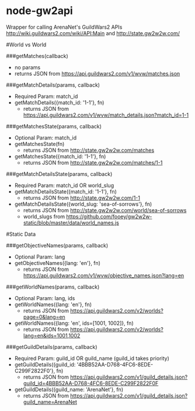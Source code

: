 node-gw2api
========
Wrapper for calling ArenaNet's GuildWars2 APIs
http://wiki.guildwars2.com/wiki/API:Main and http://state.gw2w2w.com/

#World vs World

###getMatches(callback)
- no params
- returns JSON from https://api.guildwars2.com/v1/wvw/matches.json

###getMatchDetails(params, callback)
- Required Param: match_id
- getMatchDetails({match_id: '1-1'}, fn)
	- returns JSON from https://api.guildwars2.com/v1/wvw/match_details.json?match_id=1-1

###getMatchesState(params, callback)
- Optional Param: match_id
- getMatchesState(fn)
	- returns JSON from http://state.gw2w2w.com/matches
- getMatchesState({match_id: '1-1'}, fn)
	- returns JSON from http://state.gw2w2w.com/matches/1-1

###getMatchDetailsState(params, callback)
- Required Param: match_id OR world_slug
- getMatchDetailsState({match_id: '1-1'}, fn)
	- returns JSON from http://state.gw2w2w.com/1-1
- getMatchDetailsState({world_slug: 'sea-of-sorrows'}, fn)
	- returns JSON from http://state.gw2w2w.com/world/sea-of-sorrows
	- world_slugs from https://github.com/fooey/gw2w2w-static/blob/master/data/world_names.js


#Static Data

###getObjectiveNames(params, callback)
- Optional Param: lang
- getObjectiveNames({lang: 'en'}, fn)
	- returns JSON from https://api.guildwars2.com/v1/wvw/objective_names.json?lang=en

###getWorldNames(params, callback)
- Optional Param: lang, ids
- getWorldNames({lang: 'en'}, fn)
	- returns JSON from https://api.guildwars2.com/v2/worlds?page=0&lang=en
- getWorldNames({lang: 'en', ids=[1001, 1002]}, fn)
	- returns JSON from https://api.guildwars2.com/v2/worlds?lang=en&ids=1001,1002

###getGuildDetails(params, callback)
- Required Param: guild_id OR guild_name (guild_id takes priority)
- getGuildDetails({guild_id: '4BBB52AA-D768-4FC6-8EDE-C299F2822F0'}, fn)
	- returns JSON from https://api.guildwars2.com/v1/guild_details.json?guild_id=4BBB52AA-D768-4FC6-8EDE-C299F2822F0F
- getGuildDetails({guild_name: 'ArenaNet'}, fn)
	- returns JSON from https://api.guildwars2.com/v1/guild_details.json?guild_name=ArenaNet